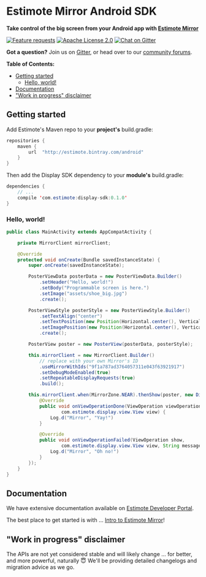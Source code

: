 # Estimote Mirror Android SDK

**Take control of the big screen from your Android app with [Estimote Mirror][]**

[Estimote Mirror]: http://blog.estimote.com/post/150398268230/launching-estimote-mirror-the-worlds-first

[![Feature requests](https://img.shields.io/badge/feature%20request-canny.io-blue.svg)](https://estimote.canny.io/mirror-display)
[![Apache License 2.0](https://img.shields.io/badge/license-Apache%202.0-blue.svg)](https://tldrlegal.com/license/apache-license-2.0-(apache-2.0))
[![Chat on Gitter](https://img.shields.io/gitter/room/nwjs/nw.js.svg)](https://gitter.im/EstimoteMirror/Mirror-SDK-Android)

**Got a question?** Join us on [Gitter][], or head over to our [community forums][].

[Gitter]: https://gitter.im/EstimoteMirror
[community forums]: https://forums.estimote.com

**Table of Contents:**

* [Getting started](#getting-started)
  + [Hello, world!](#hello-world)
* [Documentation](#documentation)
* ["Work in progress" disclaimer](#work-in-progress-disclaimer)

## Getting started

Add Estimote's Maven repo to your **project's** build.gradle:

~~~ java
repositories {
    maven {
        url  "http://estimote.bintray.com/android"
    }
}
~~~

Then add the Display SDK dependency to your **module's** build.gradle:

~~~ java
dependencies {
    // ...
    compile 'com.estimote:display-sdk:0.1.0'
}
~~~

### Hello, world!

```java
public class MainActivity extends AppCompatActivity {

    private MirrorClient mirrorClient;

    @Override
    protected void onCreate(Bundle savedInstanceState) {
        super.onCreate(savedInstanceState);

        PosterViewData posterData = new PosterViewData.Builder()
            .setHeader("Hello, world!")
            .setBody("Programmable screen is here.")
            .setImage("assets/shoe_big.jpg")
            .create();

        PosterViewStyle posterStyle = new PosterViewStyle.Builder()
            .setTextAlign("center")
            .setTextPosition(new Position(Horizontal.center(), Vertical.bottom(80)))
            .setImagePosition(new Position(Horizontal.center(), Vertical.top(80)))
            .create();

        PosterView poster = new PosterView(posterData, posterStyle);

        this.mirrorClient = new MirrorClient.Builder()
            // replace with your own Mirror's ID
            .useMirrorWithIds("9f1a787ad3764057311e043f63921917")
            .setDebugModeEnabled(true)
            .setRepeatableDisplayRequests(true)
            .build();

        this.mirrorClient.when(MirrorZone.NEAR).thenShow(poster, new DisplayCallback() {
            @Override
            public void onViewOperationDone(ViewOperation viewOperation,
                    com.estimote.display.view.View view) {
                Log.d("Mirror", "Yay!")
            }

            @Override
            public void onViewOperationFailed(ViewOperation show,
                    com.estimote.display.view.View view, String message) {
                Log.d("Mirror", "Oh no!")
            }
        });
    }
}
```

## Documentation

We have extensive documentation available on [Estimote Developer Portal](http://developer.estimote.com).

The best place to get started is with … [Intro to Estimote Mirror](http://developer.estimote.com/mirror/)!

## "Work in progress" disclaimer

The APIs are not yet considered stable and will likely change … for better, and more powerful, naturally 😇 We'll be providing detailed changelogs and migration advice as we go.
